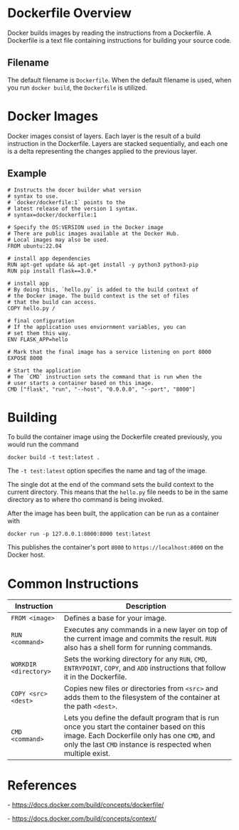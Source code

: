 # Dockerfile Overview

Docker builds images by reading the instructions from a Dockerfile. A Dockerfile is a text file containing instructions for building your source code.

## Filename

The default filename is `Dockerfile`. When the default filename is used, when you run `docker build`, the `Dockerfile` is utilized. 

# Docker Images

Docker images consist of layers. Each layer is the result of a build instruction in the Dockerfile. Layers are stacked sequentially, and each one is a delta representing the changes applied to the previous layer.

## Example

```Docker
# Instructs the docer builder what version 
# syntax to use.
# `docker/dockerfile:1` points to the
# latest release of the version 1 syntax.
# syntax=docker/dockerfile:1

# Specify the OS:VERSION used in the Docker image
# There are public images available at the Docker Hub.
# Local images may also be used.
FROM ubuntu:22.04

# install app dependencies
RUN apt-get update && apt-get install -y python3 python3-pip
RUN pip install flask==3.0.*

# install app
# By doing this, `hello.py` is added to the build context of
# the Docker image. The build context is the set of files
# that the build can access.
COPY hello.py /

# final configuration
# If the application uses enviornment variables, you can
# set them this way.
ENV FLASK_APP=hello

# Mark that the final image has a service listening on port 8000
EXPOSE 8000

# Start the application
# The `CMD` instruction sets the command that is run when the
# user starts a container based on this image.
CMD ["flask", "run", "--host", "0.0.0.0", "--port", "8000"]
```

# Building

To build the container image using the Dockerfile created previously, you would run the command

```shell
docker build -t test:latest .
```

The `-t test:latest`  option specifies the name and tag of the image.

  
The single dot at the end of the command sets the build context to the current directory. This means that the `hello.py` file needs to be in the same directory as to where tho command is being invoked.

After the image has been built, the application can be run as a container with

```
docker run -p 127.0.0.1:8000:8000 test:latest
```

This publishes the container's port `8000` to `https://localhost:8000` on the Docker host.

# Common Instructions

| **Instruction**         | **Description**                                                                                                                                                                                          |
|---------------------|------------------------------------------------------------------------------------------------------------------------------------------------------------------------------------------------------|
| `FROM <image>`        | Defines a base for your image.                                                                                                                                                                       |
| `RUN <command>`       | Executes any commands in a new layer on top of the current image and commits the result. `RUN` also has a shell form for running commands.                                                             |
| `WORKDIR <directory>` | Sets the working directory for any `RUN`, `CMD`, `ENTRYPOINT`, `COPY`, and `ADD` instructions that follow it in the Dockerfile.                                                                                |
| `COPY <src> <dest>`   | Copies new files or directories from `<src>` and adds them to the filesystem of the container at the path `<dest>`.                                                                                      |
| `CMD <command>`       | Lets you define the default program that is run once you start the container based on this image. Each Dockerfile only has one `CMD`, and only the last `CMD` instance is respected when multiple exist. |

# References

\- <https://docs.docker.com/build/concepts/dockerfile/>

\- <https://docs.docker.com/build/concepts/context/>